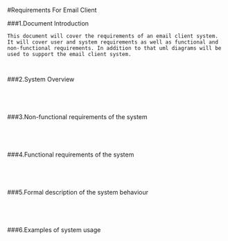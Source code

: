 #Requirements For Email Client

###1.Document Introduction  
```  
This document will cover the requirements of an email client system. It will cover user and system requirements as well as functional and non-functional requirements. In addition to that uml diagrams will be used to support the email client system. 
 
 

```  
###2.System	Overview
```  
 
 
 

```
###3.Non-functional	requirements of	the	system
```  
 
 
 

```
###4.Functional requirements of	the	system
```  
 
 
 

```
###5.Formal	description	of the system behaviour
```  
 
 
 

```
###6.Examples of	system	usage
```  
 
 
 

```